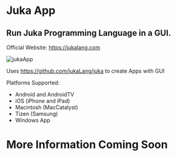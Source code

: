 # Juka App

## Run Juka Programming Language in a GUI. 

Official Website: https://jukalang.com

![jukaApp](https://user-images.githubusercontent.com/11934545/179396687-e7a7008e-0816-46f5-8648-bce4e3217ace.png)


Uses https://github.com/jukaLang/juka to create Apps with GUI

Platforms Supported:

- Android and AndroidTV
- iOS (iPhone and iPad)
- Macintosh (MacCatalyst)
- Tizen (Samsung)
- Windows App

# More Information Coming Soon

